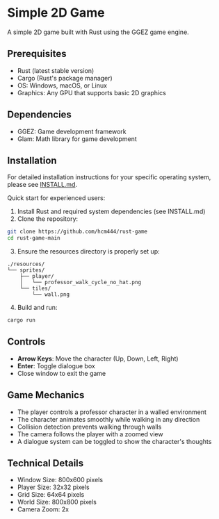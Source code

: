 # Simple 2D Game

A simple 2D game built with Rust using the GGEZ game engine.

## Prerequisites

- Rust (latest stable version)
- Cargo (Rust's package manager)
- OS: Windows, macOS, or Linux
- Graphics: Any GPU that supports basic 2D graphics

## Dependencies

- GGEZ: Game development framework
- Glam: Math library for game development

## Installation

For detailed installation instructions for your specific operating system, please see [INSTALL.md](INSTALL.md).

Quick start for experienced users:

1. Install Rust and required system dependencies (see INSTALL.md)
2. Clone the repository:
```bash
git clone https://github.com/hcm444/rust-game
cd rust-game-main
```

3. Ensure the resources directory is properly set up:
```
./resources/
└── sprites/
    ├── player/
    │   └── professor_walk_cycle_no_hat.png
    └── tiles/
        └── wall.png
```

4. Build and run:
```bash
cargo run
```

## Controls

- **Arrow Keys**: Move the character (Up, Down, Left, Right)
- **Enter**: Toggle dialogue box
- Close window to exit the game

## Game Mechanics

- The player controls a professor character in a walled environment
- The character animates smoothly while walking in any direction
- Collision detection prevents walking through walls
- The camera follows the player with a zoomed view
- A dialogue system can be toggled to show the character's thoughts

## Technical Details

- Window Size: 800x600 pixels
- Player Size: 32x32 pixels
- Grid Size: 64x64 pixels
- World Size: 800x800 pixels
- Camera Zoom: 2x
